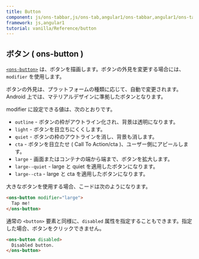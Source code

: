 ```yaml
---
title: Button
component: js/ons-tabbar,js/ons-tab,angular1/ons-tabbar,angular1/ons-tab
framework: js,angular1
tutorial: vanilla/Reference/button
---
```


## ボタン ( ons-button )

[`<ons-button>`](/v2/docs/js/ons-button.html) は、ボタンを描画します。ボタンの外見を変更する場合には、`modifier` を使用します。

ボタンの外見は、プラットフォームの種類に応じて、自動で変更されます。Android 上では、マテリアルデザインに準拠したボタンとなります。

modifier に設定できる値は、次のとおりです。

* `outline` - ボタンの枠がアウトライン化され、背景は透明になります。
* `light` - ボタンを目立ちにくくします。
* `quiet` - ボタンの枠のアウトラインを消し、背景も消します。
* `cta` - ボタンを目立たせ ( Call To Action/cta )、ユーザー側にアピールします。
* `large` - 画面またはコンテナの端から端まで、ボタンを拡大します。
* `large--quiet` - large と quiet を適用したボタンになります。
* `large--cta` - large と cta を適用したボタンになります。

大きなボタンを使用する場合、こードは次のようになります。

```html
<ons-button modifier="large">
  Tap me!
</ons-button>
```

通常の `<button>` 要素と同様に、`disabled` 属性を指定することもできます。指定した場合、ボタンをクリックできません。

```html
<ons-button disabled>
  Disabled button.
</ons-button>
```
